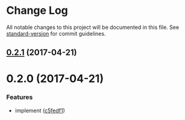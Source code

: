 # Change Log

All notable changes to this project will be documented in this file. See [standard-version](https://github.com/conventional-changelog/standard-version) for commit guidelines.

<a name="0.2.1"></a>
## [0.2.1](https://github.com/web-mech/can-stream-x/compare/v0.2.0...v0.2.1) (2017-04-21)



<a name="0.2.0"></a>
# 0.2.0 (2017-04-21)


### Features

* implement ([c5fedf1](http://web-mech/can-stream-x/commits/c5fedf1))
